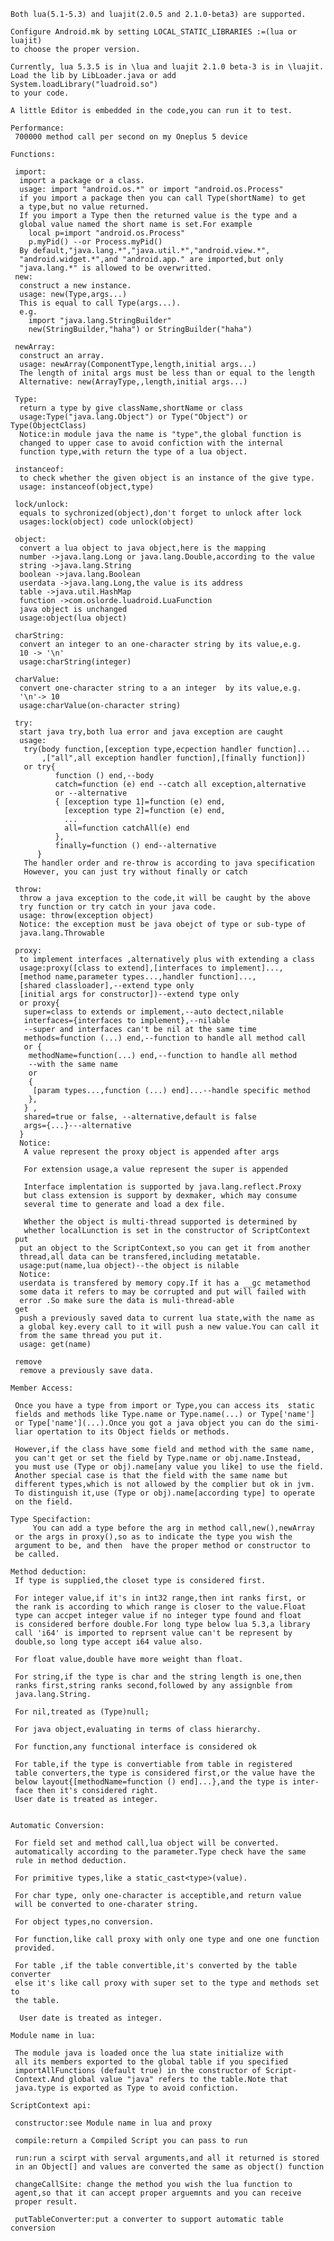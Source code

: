     Both lua(5.1-5.3) and luajit(2.0.5 and 2.1.0-beta3) are supported.
     
    Configure Android.mk by setting LOCAL_STATIC_LIBRARIES :=(lua or luajit)
    to choose the proper version.
     
    Currently, lua 5.3.5 is in \lua and luajit 2.1.0 beta-3 is in \luajit.
    Load the lib by LibLoader.java or add System.loadLibrary("luadroid.so")
    to your code.
     
    A little Editor is embedded in the code,you can run it to test.
     
    Performance:
     700000 method call per second on my Oneplus 5 device
     
    Functions:
     
     import:
      import a package or a class.
      usage: import "android.os.*" or import "android.os.Process"
      if you import a package then you can call Type(shortName) to get
      a type,but no value returned.
      If you import a Type then the returned value is the type and a
      global value named the short name is set.For example
        local p=import "android.os.Process"
        p.myPid() --or Process.myPid()
      By default,"java.lang.*","java.util.*","android.view.*",
      "android.widget.*",and "android.app." are imported,but only
      "java.lang.*" is allowed to be overwritted.
     new:
      construct a new instance.
      usage: new(Type,args...)
      This is equal to call Type(args...).
      e.g.
        import "java.lang.StringBuilder"
        new(StringBuilder,"haha") or StringBuilder("haha")
        
     newArray:
      construct an array.
      usage: newArray(ComponentType,length,initial args...)
      The length of inital args must be less than or equal to the length
      Alternative: new(ArrayType,,length,initial args...)
      
     Type:
      return a type by give className,shortName or class
      usage:Type("java.lang.Object") or Type("Object") or Type(ObjectClass)
      Notice:in module java the name is "type",the global function is
      changed to upper case to avoid confiction with the internal
      function type,with return the type of a lua object.
      
     instanceof:
      to check whether the given object is an instance of the give type.
      usage: instanceof(object,type)
      
     lock/unlock:
      equals to sychronized(object),don't forget to unlock after lock
      usages:lock(object) code unlock(object)
      
     object:
      convert a lua object to java object,here is the mapping
      number ->java.lang.Long or java.lang.Double,according to the value
      string ->java.lang.String
      boolean ->java.lang.Boolean
      userdata ->java.lang.Long,the value is its address
      table ->java.util.HashMap
      function ->com.oslorde.luadroid.LuaFunction
      java object is unchanged
      usage:object(lua object)
      
     charString:
      convert an integer to an one-character string by its value,e.g.
      10 -> '\n'
      usage:charString(integer)
      
     charValue:
      convert one-character string to a an integer  by its value,e.g.
      '\n'-> 10
      usage:charValue(on-character string)
      
     try:
      start java try,both lua error and java exception are caught
      usage:
       try(body function,[exception type,ecpection handler function]...
           ,["all",all exception handler function],[finally function])
       or try{
              function () end,--body
              catch=function (e) end --catch all exception,alternative
              or --alternative
              { [exception type 1]=function (e) end,
                [exception type 2]=function (e) end,
                ...
                all=function catchAll(e) end
              },
              finally=function () end--alternative
          }
       The handler order and re-throw is according to java specification
       However, you can just try without finally or catch
       
     throw:
      throw a java exception to the code,it will be caught by the above
      try function or try catch in your java code.
      usage: throw(exception object)
      Notice: the exception must be java obejct of type or sub-type of
      java.lang.Throwable
      
     proxy:
      to implement interfaces ,alternatively plus with extending a class
      usage:proxy([class to extend],[interfaces to implement]...,
      [method name,parameter types...,handler function]...,
      [shared classloader],--extend type only
      [initial args for constructor])--extend type only
      or proxy{
       super=class to extends or implement,--auto dectect,nilable
       interfaces={interfaces to implement},--nilable
       --super and interfaces can't be nil at the same time
       methods=function (...) end,--function to handle all method call
       or {
        methodName=function(...) end,--function to handle all method
        --with the same name
        or
        {
         [param types...,function (...) end]...--handle specific method
        },
       } ,
       shared=true or false, --alternative,default is false
       args={...}---alternative
      }
      Notice:
       A value represent the proxy object is appended after args
       
       For extension usage,a value represent the super is appended
       
       Interface implentation is supported by java.lang.reflect.Proxy
       but class extension is support by dexmaker, which may consume
       several time to generate and load a dex file.
      
       Whether the object is multi-thread supported is determined by
       whether localLunction is set in the constructor of ScriptContext
     put
      put an object to the ScriptContext,so you can get it from another
      thread,all data can be transfered,including metatable.
      usage:put(name,lua object)--the object is nilable
      Notice:
      userdata is transfered by memory copy.If it has a __gc metamethod
      some data it refers to may be corrupted and put will failed with
      error .So make sure the data is muli-thread-able
     get
      push a previously saved data to current lua state,with the name as
      a global key.every call to it will push a new value.You can call it
      from the same thread you put it.
      usage: get(name)
      
     remove
      remove a previously save data.
      
    Member Access:
     
     Once you have a type from import or Type,you can access its  static 
     fields and methods like Type.name or Type.name(...) or Type['name'] 
     or Type['name'](...).Once you got a java object you can do the simi-
     liar opertation to its Object fields or methods.
     
     However,if the class have some field and method with the same name,
     you can't get or set the field by Type.name or obj.name.Instead,
     you must use (Type or obj).name[any value you like] to use the field.
     Another special case is that the field with the same name but
     different types,which is not allowed by the complier but ok in jvm.
     To distinguish it,use (Type or obj).name[according type] to operate
     on the field.
     
    Type Specifaction:
         You can add a type before the arg in method call,new(),newArray
     or the args in proxy(),so as to indicate the type you wish the
     argument to be, and then  have the proper method or constructor to
     be called.
      
    Method deduction:
     If type is supplied,the closet type is considered first.
     
     For integer value,if it's in int32 range,then int ranks first, or
     the rank is according to which range is closer to the value.Float
     type can accpet integer value if no integer type found and float
     is considered berfore double.For long type below lua 5.3,a library
     call 'i64' is imported to reprsent value can't be represent by
     double,so long type accept i64 value also.
     
     For float value,double have more weight than float.
     
     For string,if the type is char and the string length is one,then
     ranks first,string ranks second,followed by any assignble from
     java.lang.String.
     
     For nil,treated as (Type)null;
     
     For java object,evaluating in terms of class hierarchy.
     
     For function,any functional interface is considered ok
     
     For table,if the type is convertiable from table in registered
     table converters,the type is considered first,or the value have the
     below layout{[methodName=function () end]...},and the type is inter-
     face then it's considered right.
     User date is treated as integer.
     

    Automatic Conversion:
    
     For field set and method call,lua object will be converted.
     automatically according to the parameter.Type check have the same
     rule in method deduction.
     
     For primitive types,like a static_cast<type>(value).
     
     For char type, only one-character is acceptible,and return value
     will be converted to one-charater string.
     
     For object types,no conversion.
     
     For function,like call proxy with only one type and one one function
     provided.
     
     For table ,if the table convertible,it's converted by the table converter
     else it's like call proxy with super set to the type and methods set to 
     the table.
     
      User date is treated as integer.
          
    Module name in lua:
     
     The module java is loaded once the lua state initialize with
     all its members exported to the global table if you specified
     importAllFunctions (default true) in the constructor of Script-
     Context.And global value "java" refers to the table.Note that
     java.type is exported as Type to avoid confiction.
      
    ScriptContext api:
     
     constructor:see Module name in lua and proxy
     
     compile:return a Compiled Script you can pass to run
     
     run:run a scirpt with serval arguments,and all it returned is stored
     in an Object[] and values are converted the same as object() function
     
     changeCallSite: change the method you wish the lua function to
     agent,so that it can accept proper arguemnts and you can receive
     proper result.
     
     putTableConverter:put a converter to support automatic table conversion












